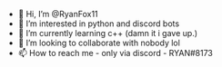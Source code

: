 - 👋 Hi, I’m @RyanFox11
- 👀 I’m interested in python and discord bots
- 🌱 I’m currently learning c++ (damn it i gave up.)
- 💞️ I’m looking to collaborate with nobody lol
- 📫 How to reach me - only via discord - RYAN#8173

<!---
RyanFox11/RyanFox11 is a ✨ special ✨ repository because its `README.md` (this file) appears on your GitHub profile.
You can click the Preview link to take a look at your changes.
--->
